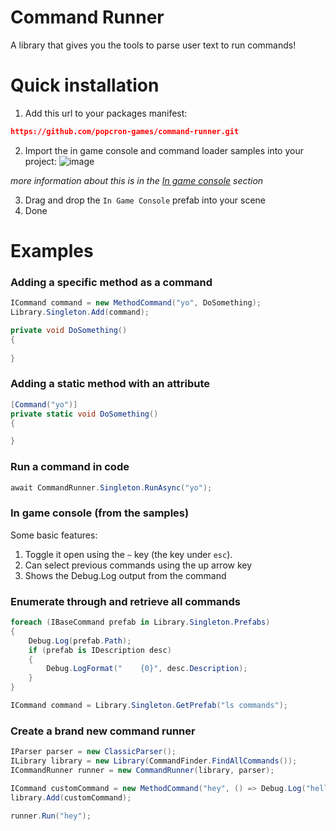 # Command Runner
 A library that gives you the tools to parse user text to run commands!
 
# Quick installation
1. Add this url to your packages manifest:
```json
https://github.com/popcron-games/command-runner.git
```
2. Import the in game console and command loader samples into your project:
![image](https://user-images.githubusercontent.com/23342532/193724912-9387fc29-6415-42fb-838d-d40682175d58.png)

*more information about this is in the [In game console](#in-game-console) section*

3. Drag and drop the `In Game Console` prefab into your scene
4. Done

# Examples
### Adding a specific method as a command
```cs
ICommand command = new MethodCommand("yo", DoSomething);
Library.Singleton.Add(command);

private void DoSomething()
{
    
}
```
### Adding a static method with an attribute
```cs
[Command("yo")]
private static void DoSomething()
{

}
```

### Run a command in code
```cs
await CommandRunner.Singleton.RunAsync("yo");
```

### In game console (from the samples)
Some basic features:
1. Toggle it open using the `~` key (the key under `esc`).
2. Can select previous commands using the up arrow key
3. Shows the Debug.Log output from the command

### Enumerate through and retrieve all commands
```cs
foreach (IBaseCommand prefab in Library.Singleton.Prefabs)
{
    Debug.Log(prefab.Path);
    if (prefab is IDescription desc)
    {
        Debug.LogFormat("    {0}", desc.Description);
    }
}

ICommand command = Library.Singleton.GetPrefab("ls commands");
```
### Create a brand new command runner
```cs
IParser parser = new ClassicParser();
ILibrary library = new Library(CommandFinder.FindAllCommands());
ICommandRunner runner = new CommandRunner(library, parser);

ICommand customCommand = new MethodCommand("hey", () => Debug.Log("hello world"));
library.Add(customCommand);

runner.Run("hey");
```
